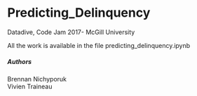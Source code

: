 # Predicting_Delinquency
Datadive, Code Jam 2017- McGill University

All the work is available in the file predicting_delinquency.ipynb

##### Authors
Brennan Nichyporuk  
Vivien Traineau
